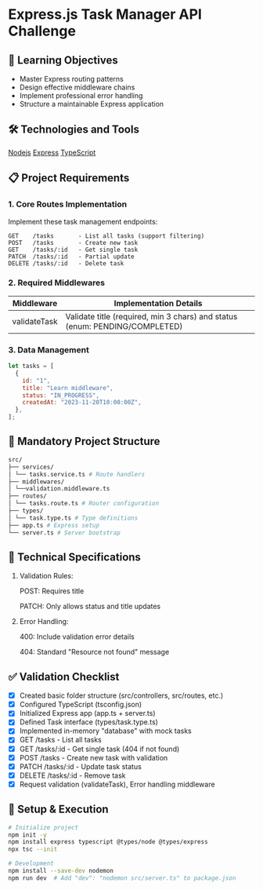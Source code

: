 # Express.js Task Manager API Challenge

## 🎯 Learning Objectives

- Master Express routing patterns
- Design effective middleware chains
- Implement professional error handling
- Structure a maintainable Express application

## 🛠️ Technologies and Tools

[Nodejs](https://nodejs.org/en/download)
[Express](https://expressjs.com/)
[TypeScript](https://www.typescriptlang.org/)

## 📋 Project Requirements

### 1. Core Routes Implementation

Implement these task management endpoints:

```http
GET    /tasks       - List all tasks (support filtering)
POST   /tasks       - Create new task
GET    /tasks/:id   - Get single task
PATCH  /tasks/:id   - Partial update
DELETE /tasks/:id   - Delete task
```

### 2. Required Middlewares

| Middleware   | Implementation Details                                                      |
| ------------ | --------------------------------------------------------------------------- |
| validateTask | Validate title (required, min 3 chars) and status (enum: PENDING/COMPLETED) |

### 3. Data Management

```javascript
let tasks = [
  {
    id: "1",
    title: "Learn middleware",
    status: "IN_PROGRESS",
    createdAt: "2023-11-20T10:00:00Z",
  },
];
```

## 📂 Mandatory Project Structure

```bash
src/
├── services/
│ └── tasks.service.ts # Route handlers
├── middlewares/
│ └──validation.middleware.ts
├── routes/
│ └── tasks.route.ts # Router configuration
├── types/
│ └── task.type.ts # Type definitions
├── app.ts # Express setup
└── server.ts # Server bootstrap
```

## 🔧 Technical Specifications

1. Validation Rules:

   POST: Requires title

   PATCH: Only allows status and title updates

2. Error Handling:

   400: Include validation error details

   404: Standard "Resource not found" message

## ✅ Validation Checklist

- [x] Created basic folder structure (src/controllers, src/routes, etc.)
- [x] Configured TypeScript (tsconfig.json)
- [x] Initialized Express app (app.ts + server.ts)
- [x] Defined Task interface (types/task.type.ts)
- [x] Implemented in-memory "database" with mock tasks
- [x] GET /tasks - List all tasks
- [x] GET /tasks/:id - Get single task (404 if not found)
- [x] POST /tasks - Create new task with validation
- [x] PATCH /tasks/:id - Update task status
- [x] DELETE /tasks/:id - Remove task
- [x] Request validation (validateTask), Error handling middleware

## 🚀 Setup & Execution

```bash
# Initialize project
npm init -y
npm install express typescript @types/node @types/express
npx tsc --init

# Development
npm install --save-dev nodemon
npm run dev  # Add "dev": "nodemon src/server.ts" to package.json
```
